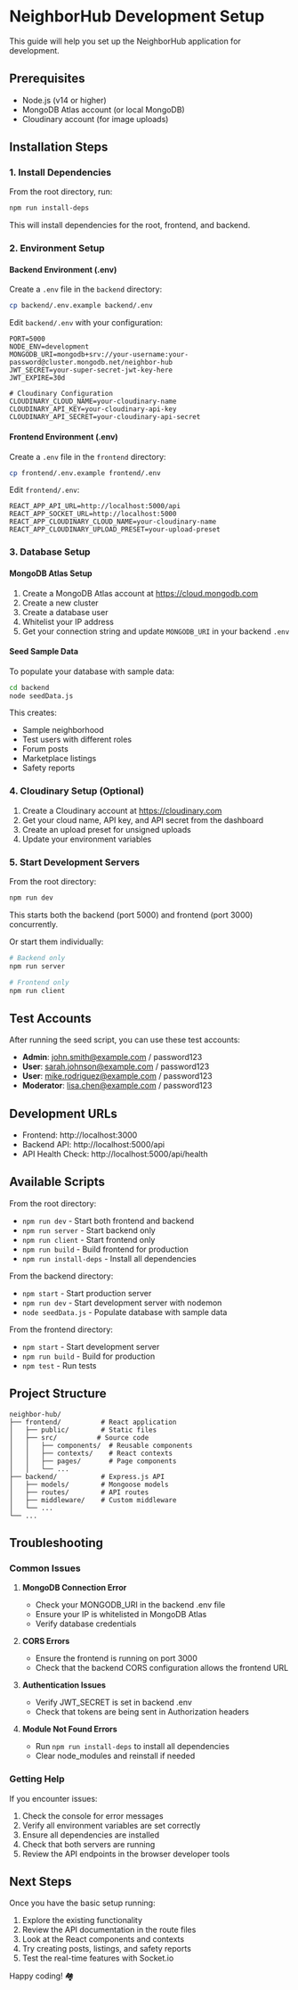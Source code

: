 # NeighborHub Development Setup

This guide will help you set up the NeighborHub application for development.

## Prerequisites

- Node.js (v14 or higher)
- MongoDB Atlas account (or local MongoDB)
- Cloudinary account (for image uploads)

## Installation Steps

### 1. Install Dependencies

From the root directory, run:

```bash
npm run install-deps
```

This will install dependencies for the root, frontend, and backend.

### 2. Environment Setup

#### Backend Environment (.env)

Create a `.env` file in the `backend` directory:

```bash
cp backend/.env.example backend/.env
```

Edit `backend/.env` with your configuration:

```env
PORT=5000
NODE_ENV=development
MONGODB_URI=mongodb+srv://your-username:your-password@cluster.mongodb.net/neighbor-hub
JWT_SECRET=your-super-secret-jwt-key-here
JWT_EXPIRE=30d

# Cloudinary Configuration
CLOUDINARY_CLOUD_NAME=your-cloudinary-name
CLOUDINARY_API_KEY=your-cloudinary-api-key
CLOUDINARY_API_SECRET=your-cloudinary-api-secret
```

#### Frontend Environment (.env)

Create a `.env` file in the `frontend` directory:

```bash
cp frontend/.env.example frontend/.env
```

Edit `frontend/.env`:

```env
REACT_APP_API_URL=http://localhost:5000/api
REACT_APP_SOCKET_URL=http://localhost:5000
REACT_APP_CLOUDINARY_CLOUD_NAME=your-cloudinary-name
REACT_APP_CLOUDINARY_UPLOAD_PRESET=your-upload-preset
```

### 3. Database Setup

#### MongoDB Atlas Setup

1. Create a MongoDB Atlas account at https://cloud.mongodb.com
2. Create a new cluster
3. Create a database user
4. Whitelist your IP address
5. Get your connection string and update `MONGODB_URI` in your backend `.env`

#### Seed Sample Data

To populate your database with sample data:

```bash
cd backend
node seedData.js
```

This creates:

- Sample neighborhood
- Test users with different roles
- Forum posts
- Marketplace listings
- Safety reports

### 4. Cloudinary Setup (Optional)

1. Create a Cloudinary account at https://cloudinary.com
2. Get your cloud name, API key, and API secret from the dashboard
3. Create an upload preset for unsigned uploads
4. Update your environment variables

### 5. Start Development Servers

From the root directory:

```bash
npm run dev
```

This starts both the backend (port 5000) and frontend (port 3000) concurrently.

Or start them individually:

```bash
# Backend only
npm run server

# Frontend only
npm run client
```

## Test Accounts

After running the seed script, you can use these test accounts:

- **Admin**: john.smith@example.com / password123
- **User**: sarah.johnson@example.com / password123
- **User**: mike.rodriguez@example.com / password123
- **Moderator**: lisa.chen@example.com / password123

## Development URLs

- Frontend: http://localhost:3000
- Backend API: http://localhost:5000/api
- API Health Check: http://localhost:5000/api/health

## Available Scripts

From the root directory:

- `npm run dev` - Start both frontend and backend
- `npm run server` - Start backend only
- `npm run client` - Start frontend only
- `npm run build` - Build frontend for production
- `npm run install-deps` - Install all dependencies

From the backend directory:

- `npm start` - Start production server
- `npm run dev` - Start development server with nodemon
- `node seedData.js` - Populate database with sample data

From the frontend directory:

- `npm start` - Start development server
- `npm run build` - Build for production
- `npm test` - Run tests

## Project Structure

```
neighbor-hub/
├── frontend/          # React application
│   ├── public/        # Static files
│   ├── src/          # Source code
│   │   ├── components/  # Reusable components
│   │   ├── contexts/    # React contexts
│   │   ├── pages/       # Page components
│   │   └── ...
├── backend/           # Express.js API
│   ├── models/        # Mongoose models
│   ├── routes/        # API routes
│   ├── middleware/    # Custom middleware
│   └── ...
└── ...
```

## Troubleshooting

### Common Issues

1. **MongoDB Connection Error**

   - Check your MONGODB_URI in the backend .env file
   - Ensure your IP is whitelisted in MongoDB Atlas
   - Verify database credentials

2. **CORS Errors**

   - Ensure the frontend is running on port 3000
   - Check that the backend CORS configuration allows the frontend URL

3. **Authentication Issues**

   - Verify JWT_SECRET is set in backend .env
   - Check that tokens are being sent in Authorization headers

4. **Module Not Found Errors**
   - Run `npm run install-deps` to install all dependencies
   - Clear node_modules and reinstall if needed

### Getting Help

If you encounter issues:

1. Check the console for error messages
2. Verify all environment variables are set correctly
3. Ensure all dependencies are installed
4. Check that both servers are running
5. Review the API endpoints in the browser developer tools

## Next Steps

Once you have the basic setup running:

1. Explore the existing functionality
2. Review the API documentation in the route files
3. Look at the React components and contexts
4. Try creating posts, listings, and safety reports
5. Test the real-time features with Socket.io

Happy coding! 🏘️
